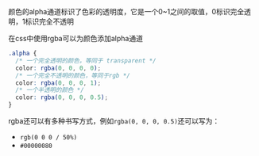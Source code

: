 颜色的alpha通道标识了色彩的透明度，它是一个0~1之间的取值，0标识完全透明，1标识完全不透明

在css中使用rgba可以为颜色添加alpha通道

```css
.alpha {  
  /* 一个完全透明的颜色，等同于 transparent */  
  color: rgba(0, 0, 0, 0);  
  /* 一个完全不透明的颜色，等同于rgb */  
  color: rgba(0, 0, 0, 1);  
  /* 一个半透明的颜色 */  
  color: rgba(0, 0, 0, 0.5);  
}
```

rgba还可以有多种书写方式，例如`rgba(0, 0, 0, 0.5)`还可以写为：
- `rgb(0 0 0 / 50%)`
- `#00000080`